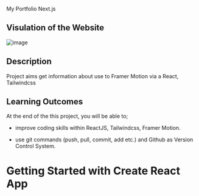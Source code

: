 My Portfolio Next.js

## Visulation of the Website

![image](../src/assets/card-img.jpg)

## Description

Project aims get information about use to Framer Motion via a React, Tailwindcss

## Learning Outcomes

At the end of the this project, you will be able to;

- improve coding skills within ReactJS, Tailwindcss, Framer Motion.

- use git commands (push, pull, commit, add etc.) and Github as Version Control System.
# Getting Started with Create React App
